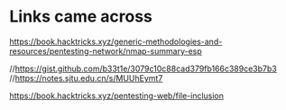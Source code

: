 # Links came across
https://book.hacktricks.xyz/generic-methodologies-and-resources/pentesting-network/nmap-summary-esp



//https://gist.github.com/b33t1e/3079c10c88cad379fb166c389ce3b7b3
//https://notes.sjtu.edu.cn/s/MUUhEymt7


https://book.hacktricks.xyz/pentesting-web/file-inclusion
